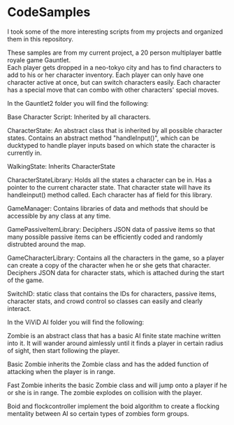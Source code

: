# CodeSamples
I took some of the more interesting scripts from my projects and organized them in this repository.

These samples are from my current project, a 20 person multiplayer battle royale game Gauntlet.  
Each player gets dropped in a neo-tokyo city and has to find characters to add to his or her character inventory. Each player can only have one character active at once, but can switch characters easily. Each character has a special move that can combo with other characters' special moves.

In the Gauntlet2 folder you will find the following:

Base Character Script: Inherited by all characters.

CharacterState: An abstract class that is inherited by all possible character states. Contains an abstract method "handleInput()", which can be ducktyped to handle player inputs based on which state the character is currently in.

WalkingState: Inherits CharacterState

CharacterStateLibrary: Holds all the states a character can be in. Has a pointer to the current character state. That character state will have its handleinput() method called. Each character has af field for this library.

GameManager: Contains libraries of data and methods that should be accessible by any class at any time.

GamePassiveItemLibrary: Deciphers JSON data of passive items so that many possible passive items can be efficiently coded and randomly distrubted around the map.

GameCharacterLibrary: Contains all the characters in the game, so a player can create a copy of the character when he or she gets that character. Deciphers JSON data for character stats, which is attached during the start of the game.

SwitchID: static class that contains the IDs for characters, passive items, character stats, and crowd control so classes can easily and clearly interact.


In the ViViD AI folder you will find the following:

Zombie is an abstract class that has a basic AI finite state machine written into it. It will wander around aimlessly until it finds a player in certain radius of sight, then start following the player.

Basic Zombie inherits the Zombie class and has the added function of attacking when the player is in range.

Fast Zombie inherits the basic Zombie class and will jump onto a player if he or she is in range. The zombie explodes on collision with the player.

Boid and flockcontroller implement the boid algorithm to create a flocking mentality between AI so certain types of zombies form groups.



